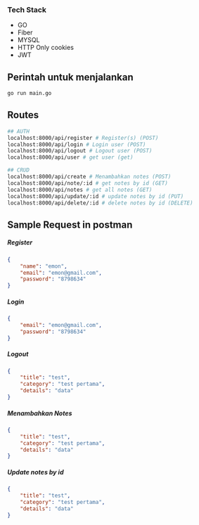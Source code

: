 
### Tech Stack ###
* GO
* Fiber
* MYSQL
* HTTP Only cookies
* JWT

## Perintah untuk menjalankan 
```sh
go run main.go
```

## Routes
```sh
## AUTH
localhost:8000/api/register # Register(s) (POST)
localhost:8000/api/login # Login user (POST)
localhost:8000/api/logout # Logout user (POST)
localhost:8000/api/user # get user (get)

## CRUD
localhost:8000/api/create # Menambahkan notes (POST)
localhost:8000/api/note/:id # get notes by id (GET)
localhost:8000/api/notes # get all notes (GET)
localhost:8000/api/update/:id # update notes by id (PUT)
localhost:8000/api/delete/:id # delete notes by id (DELETE)
```

## Sample Request in postman
##### Register 
```json
{
    "name": "emon",
    "email": "emon@gmail.com",
    "password": "8798634"
}
```

##### Login 
```json
{
    "email": "emon@gmail.com",
    "password": "8798634"
}
```

##### Logout
```json
{
    "title": "test",
    "category": "test pertama",
    "details": "data"
}

```

##### Menambahkan Notes 
```json
{
    "title": "test",
    "category": "test pertama",
    "details": "data"
}

```

##### Update notes by id
```json
{
    "title": "test",
    "category": "test pertama",
    "details": "data"
}

```
